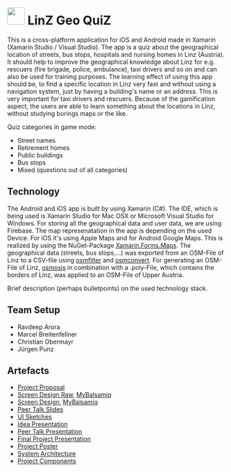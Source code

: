 # <img src="documents/AppIcon_transparent.png" width="40"/> LinZ Geo QuiZ

This is a cross-platform application for iOS and Android made in Xamarin (Xamarin Studio / Visual Studio).
The app is a quiz about the geographical location of streets, bus stops, hospitals and nursing homes in Linz (Austria). It should help to improve the geographical knowledge about Linz for e.g. rescuers (fire brigade, police, ambulance), taxi drivers and so on and can also be used for training purposes.
The learning effect of using this app should be, to find a specific location in Linz very fast and without using a navigation system, just by having a building's name or an address. This is very important for taxi drivers and rescuers.
Because of the gamification aspect, the users are able to learn something about the locations in Linz, without studying borings maps or the like.

Quiz categories in game mode:
* Street names
* Retirement homes
* Public buildings
* Bus stops
* Mixed (questions out of all categories)

## Technology

The Android and iOS app is built by using Xamarin (C#). The IDE, which is being used is Xamarin Studio for Mac OSX or Microsoft Visual Studio for Windows.
For storing all the geographical data and user data, we are using Firebase.
The map represenatation in the app is depending on the used Device. For iOS it's using Apple Maps and for Android Google Maps. This is realized by using the NuGet-Package [Xamarin.Forms.Maps](https://www.nuget.org/packages/Xamarin.Forms.Maps).
The geographical data (streets, bus stops,...) was exported from an OSM-File of Linz to a CSV-file using [osmfilter](https://wiki.openstreetmap.org/wiki/Osmfilter) and [osmconvert](https://wiki.openstreetmap.org/wiki/Osmconvert). 
For generating an OSM-File of Linz, [osmosis](https://wiki.openstreetmap.org/wiki/Osmosis) in combination with a .poly-File, which contains the borders of Linz, was applied to an OSM-File of Upper Austria.

Brief description (perhaps bulletpoints) on the used technology stack.

## Team Setup

* Ravdeep Arora
* Marcel Breitenfellner
* Christian Obermayr
* Jürgen Punz

## Artefacts

* [Project Proposal](documents/proposal.pdf)
* [Screen Design Raw](documents/ScreenDesigns/ScreenDesigns.bmpr), [MyBalsamiq](https://www.mybalsamiq.com)
* [Screen Design](documents/ScreenDesigns), [MyBalsamiq](https://www.mybalsamiq.com)
* [Peer Talk Slides](documents/Peer_Talk.pptx)
* [UI Sketches](documents/ScreenDesigns/ScreenDesigns.bmpr)
* [Idea Presentation](documents/Final.pptx)
* [Peer Talk Presentation](documents/Peer_Talk.pptx)
* [Final Project Presentation](documents/Final.pptx)
* [Project Poster](documents/Poster.pdf)
* [System Architecture](documents/SystemArchitecture.pdf)
* [Project Components](documents/ComponentArchitecture.pdf)